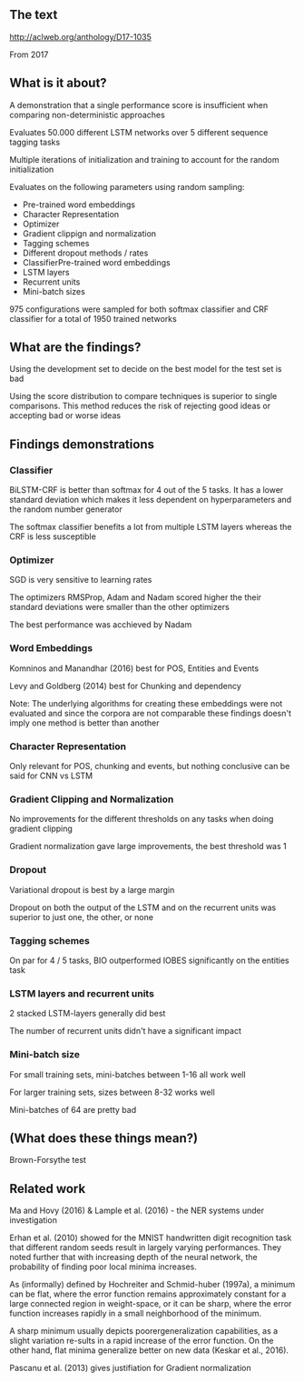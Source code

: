 ## The text
http://aclweb.org/anthology/D17-1035

From 2017

## What is it about?
A demonstration that a single performance score is insufficient when comparing non-deterministic approaches

Evaluates 50.000 different LSTM networks over 5 different sequence tagging tasks

Multiple iterations of initialization and training to account for the random initialization

Evaluates on the following parameters using random sampling:
 * Pre-trained word embeddings
 * Character Representation
 * Optimizer
 * Gradient clippign and normalization 
 * Tagging schemes
 * Different dropout methods / rates
 * ClassifierPre-trained word embeddings
 * LSTM layers
 * Recurrent units
 * Mini-batch sizes

975 configurations were sampled for both softmax classifier and CRF classifier for a total of 1950 trained networks

## What are the findings?
Using the development set to decide on the best model for the test set is bad

Using the score distribution to compare techniques is superior to single comparisons.
This method reduces the risk of rejecting good ideas or accepting bad or worse ideas

## Findings demonstrations

### Classifier
BiLSTM-CRF is better than softmax for 4 out of the 5 tasks.
It has a lower standard deviation which makes it less dependent on hyperparameters and the random number generator

The softmax classifier benefits a lot from multiple LSTM layers whereas the CRF is less susceptible

### Optimizer
SGD is very sensitive to learning rates

The optimizers RMSProp, Adam and Nadam scored higher the their standard deviations were smaller than the other optimizers

The best performance was acchieved by Nadam

### Word Embeddings
Komninos and Manandhar (2016) best for POS, Entities and Events

Levy and Goldberg (2014) best for Chunking and dependency 

Note: 
The underlying algorithms for creating these embeddings were not evaluated
and since the corpora are not comparable these findings doesn't imply one method is better than another

### Character Representation
Only relevant for POS, chunking and events, but nothing conclusive can be said for CNN vs LSTM

### Gradient Clipping and Normalization
No improvements for the different thresholds on any tasks when doing gradient clipping

Gradient normalization gave large improvements, the best threshold was 1

### Dropout
Variational dropout is best by a large margin

Dropout on both the output of the LSTM and on the recurrent units was superior to just one, the other, or none

### Tagging schemes
On par for 4 / 5 tasks, BIO outperformed IOBES significantly on the entities task

### LSTM layers and recurrent units
2 stacked LSTM-layers generally did best

The number of recurrent units didn't have a significant impact

### Mini-batch size
For small training sets, mini-batches between 1-16 all work well

For larger training sets, sizes between 8-32 works well

Mini-batches of 64 are pretty bad

## (What does these things mean?)
Brown-Forsythe test

## Related work
Ma and Hovy (2016) & Lample et al. (2016) - the NER systems under investigation

Erhan et al. (2010) showed for the MNIST handwritten digit recognition task that different random seeds result in largely varying performances. 
They noted further that with increasing depth of the neural network, the probability of finding poor local minima increases.

As (informally) defined by Hochreiter and Schmid-huber (1997a), a minimum can be flat, 
where the error function remains approximately constant for a large connected region in weight-space, 
or it can be sharp, where the error function increases rapidly in a small neighborhood of the minimum. 

A sharp minimum usually depicts poorergeneralization capabilities, 
as a slight variation re-sults in a rapid increase of the error function. 
On the other hand, flat minima generalize better on new data (Keskar et al., 2016).

Pascanu et al. (2013) gives justifiation for Gradient normalization